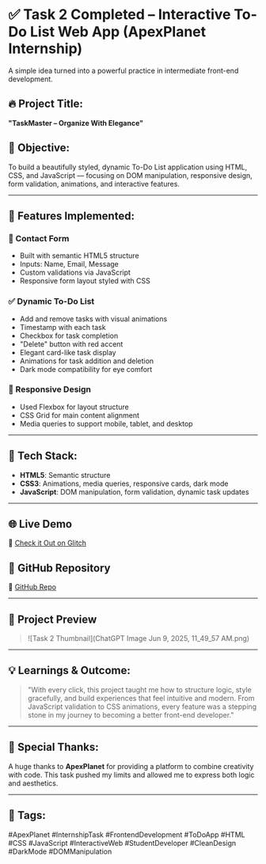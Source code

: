 # ✅ Task 2 Completed – Interactive To-Do List Web App (ApexPlanet Internship)

A simple idea turned into a powerful practice in intermediate front-end development.

## 🔥 Project Title:  
**"TaskMaster – Organize With Elegance"**

## 🌟 Objective:
To build a beautifully styled, dynamic To-Do List application using HTML, CSS, and JavaScript — focusing on DOM manipulation, responsive design, form validation, animations, and interactive features.

---

## 🚀 Features Implemented:

### 📝 Contact Form  
- Built with semantic HTML5 structure  
- Inputs: Name, Email, Message  
- Custom validations via JavaScript  
- Responsive form layout styled with CSS  

### ✅ Dynamic To-Do List  
- Add and remove tasks with visual animations  
- Timestamp with each task  
- Checkbox for task completion  
- "Delete" button with red accent  
- Elegant card-like task display  
- Animations for task addition and deletion  
- Dark mode compatibility for eye comfort  

### 📱 Responsive Design  
- Used Flexbox for layout structure  
- CSS Grid for main content alignment  
- Media queries to support mobile, tablet, and desktop  

---

## 🎨 Tech Stack:
- **HTML5**: Semantic structure
- **CSS3**: Animations, media queries, responsive cards, dark mode
- **JavaScript**: DOM manipulation, form validation, dynamic task updates

---

## 🌐 Live Demo  
🔗 [Check it Out on Glitch](https://preneetha-todo-list-webproject.glitch.me)

## 📂 GitHub Repository  
🔗 [GitHub Repo](https://github.com/preneethayedida/TODO-List.git)

---

## 📸 Project Preview

> ![Task 2 Thumbnail](ChatGPT Image Jun 9, 2025, 11_49_57 AM.png)

---

## 💡 Learnings & Outcome:
> "With every click, this project taught me how to structure logic, style gracefully, and build experiences that feel intuitive and modern. From JavaScript validation to CSS animations, every feature was a stepping stone in my journey to becoming a better front-end developer."

---

## 🙏 Special Thanks:
A huge thanks to **ApexPlanet** for providing a platform to combine creativity with code. This task pushed my limits and allowed me to express both logic and aesthetics.

---

## 📌 Tags:  
#ApexPlanet #InternshipTask #FrontendDevelopment #ToDoApp #HTML #CSS #JavaScript #InteractiveWeb #StudentDeveloper #CleanDesign #DarkMode #DOMManipulation
